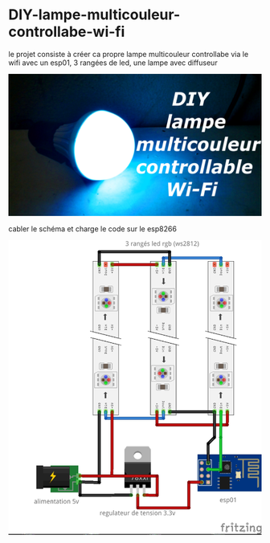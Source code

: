 # DIY-lampe-multicouleur-controllabe-wi-fi
le projet consiste à créer ca propre lampe multicouleur controllabe via le wifi avec un esp01, 3 rangées de led, une lampe avec diffuseur 

![](https://github.com/BLOCTECHNO/DIY-lampe-multicouleur-controllabe-wi-fi/blob/master/cover.jpg) 


cabler le schéma et charge le code sur le esp8266

![](https://github.com/BLOCTECHNO/DIY-lampe-multicouleur-controllabe-wi-fi/blob/master/ledstrip_bb.jpg) 

